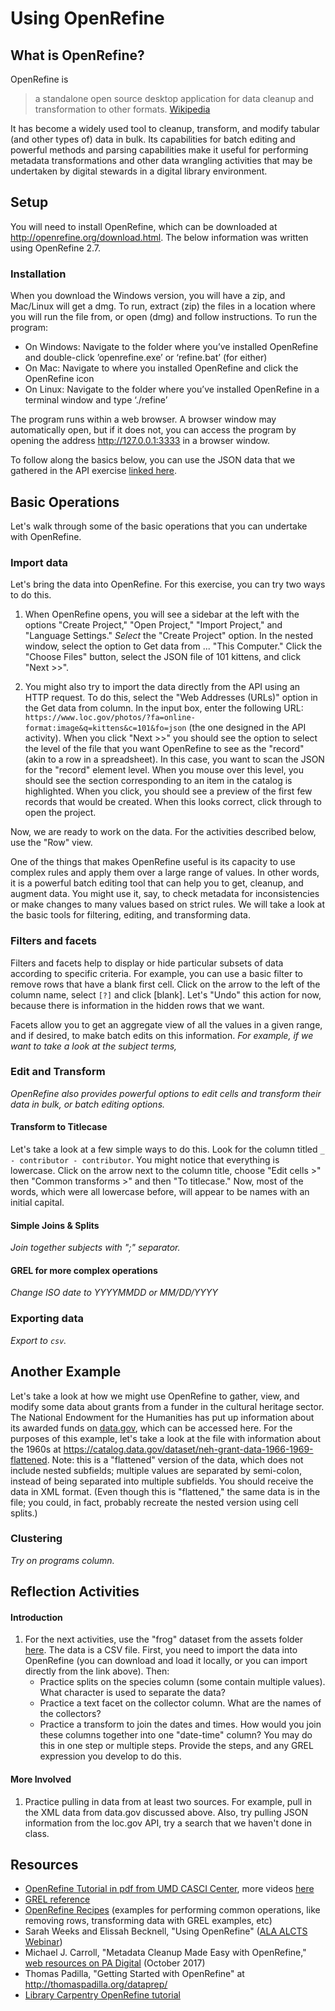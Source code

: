 # Using OpenRefine

## What is OpenRefine?

OpenRefine is

> a standalone open source desktop application for data cleanup
> and transformation to other formats.
> [Wikipedia](https://en.wikipedia.org/wiki/OpenRefine "cited March 7, 2018")

It has become a widely used tool to cleanup, transform, and modify tabular (and other types of) data in bulk. Its capabilities for batch editing and powerful methods and parsing capabilities make it useful for performing metadata transformations and other data wrangling activities that may be undertaken by digital stewards in a digital library environment.

## Setup

You will need to install OpenRefine, which can be downloaded at http://openrefine.org/download.html. The below information was written using OpenRefine 2.7.

### Installation

When you download the Windows version, you will have a zip, and Mac/Linux will get a dmg. To run, extract (zip) the files in a location where you will run the file from, or open (dmg) and follow instructions. To run the program:

* On Windows: Navigate to the folder where you’ve installed OpenRefine and double-click ’openrefine.exe’ or ‘refine.bat’ (for either)
* On Mac: Navigate to where you installed OpenRefine and click the OpenRefine icon
* On Linux: Navigate to the folder where you’ve installed OpenRefine in a terminal window and type ‘./refine’

The program runs within a web browser. A browser window may automatically open, but if it does not, you can access the program by opening the address http://127.0.0.1:3333 in a browser window.

To follow along the basics below, you can use the JSON data that we gathered in the API exercise [linked here](../assets/loc-101-kittens.json).

## Basic Operations

Let's walk through some of the basic operations that you can undertake with OpenRefine.

### Import data

Let's bring the data into OpenRefine. For this exercise, you can try two ways to do this.

1. When OpenRefine opens, you will see a sidebar at the left with the options "Create Project," "Open Project," "Import Project," and "Language Settings." *Select* the "Create Project" option. In the nested window, select the option to Get data from ... "This Computer." Click the "Choose Files" button, select the JSON file of 101 kittens, and click "Next >>".

2. You might also try to import the data directly from the API using an HTTP request. To do this, select the "Web Addresses (URLs)" option in the Get data from column. In the input box, enter the following URL: `https://www.loc.gov/photos/?fa=online-format:image&q=kittens&c=101&fo=json` (the one designed in the API activity). When you click "Next >>" you should see the option to select the level of the file that you want OpenRefine to see as the "record" (akin to a row in a spreadsheet). In this case, you want to scan the JSON for the "record" element level. When you mouse over this level, you should see the section corresponding to an item in the catalog is highlighted. When you click, you should see a preview of the first few records that would be created. When this looks correct, click through to open the project.

Now, we are ready to work on the data. For the activities described below, use the "Row" view.

One of the things that makes OpenRefine useful is its capacity to use complex rules and apply them over a large range of values.
In other words, it is a powerful batch editing tool that can help you to get, cleanup, and augment data. You might use it, say, to check metadata for inconsistencies or make changes to many values based on strict rules. We will take a look at the basic tools for filtering, editing, and transforming data.

### Filters and facets
Filters and facets help to display or hide particular subsets of data according to specific criteria. For example, you can use a basic filter to remove rows that have a blank first cell. Click on the arrow to the left of the column name, select `[?]` and click [blank]. Let's "Undo" this action for now, because there is information in the hidden rows that we want.

Facets allow you to get an aggregate view of all the values in a given range, and if desired, to make batch edits on this information. *For example, if we want to take a look at the subject terms,*

### Edit and Transform
*OpenRefine also provides powerful options to edit cells and transform their data in bulk, or batch editing options.*

#### Transform to Titlecase
Let's take a look at a few simple ways to do this. Look for the column titled `_ - contributor - contributor`. You might notice that everything is lowercase. Click on the arrow next to the column title, choose "Edit cells >" then "Common transforms >" and then "To titlecase." Now, most of the words, which were all lowercase before, will appear to be names with an initial capital.

#### Simple Joins & Splits
*Join together subjects with ";" separator.*

#### GREL for more complex operations
*Change ISO date to YYYYMMDD or MM/DD/YYYY*

### Exporting data
*Export to `csv`.*


## Another Example

Let's take a look at how we might use OpenRefine to gather, view, and modify some data about
grants from a funder in the cultural heritage sector. The National Endowment for the
Humanities has put up information about its awarded funds on [data.gov](http://data.gov/),
which can be accessed here. For the purposes of this example, let's take a look at the file with
information about the 1960s at https://catalog.data.gov/dataset/neh-grant-data-1966-1969-flattened. Note: this is a "flattened" version of the data, which does not include nested subfields; multiple values are separated by semi-colon, instead
of being separated into multiple subfields. You should receive the data in XML format. (Even though this is "flattened," the same data is in the file; you could, in fact, probably recreate the nested version using cell splits.)

### Clustering
*Try on programs column.*

## Reflection Activities
#### Introduction
1. For the next activities, use the "frog" dataset from the assets folder 
[here](../assets/FW06166-frogs-track-info-no-location.csv). The data is a CSV file. 
First, you need to import the data into OpenRefine (you can download and load it locally, 
or you can import directly from the link above). Then:
    * Practice splits on the species column (some contain multiple values). What character is used to separate the data? 
    * Practice a text facet on the collector column. What are the names of the collectors? 
    * Practice a transform to join the dates and times. How would you join these columns together into one "date-time" column? You may do this in one step or multiple steps. Provide the steps, and any GREL expression you develop to do this. 

#### More Involved
1. Practice pulling in data from at least two sources. For example, pull in the XML data from data.gov discussed
above. Also, try pulling JSON information from the loc.gov API, try a search that we haven't done in class. 

## Resources

* [OpenRefine Tutorial in pdf from UMD CASCI Center](https://casci.umd.edu/wp-content/uploads/2013/12/OpenRefine-tutorial-v1.5.pdf), more videos [here](https://casci.umd.edu/research-resource/data-manipulation-tools/openrefine/)
* [GREL reference](https://github.com/OpenRefine/OpenRefine/wiki/General-Refine-Expression-Language)
* [OpenRefine Recipes](https://github.com/OpenRefine/OpenRefine/wiki/Recipes) (examples for performing common operations, like removing rows, transforming data with GREL examples, etc)
* Sarah Weeks and Elissah Becknell, "Using OpenRefine" ([ALA ALCTS Webinar](http://www.ala.org/alcts/confevents/upcoming/webinar/091813))
* Michael J. Carroll, "Metadata Cleanup Made Easy with OpenRefine," [web resources on PA Digital](https://padigital.org/2017/10/31/metadata-cleanup-made-easy-with-openrefine/) (October 2017)
* Thomas Padilla, "Getting Started with OpenRefine" at http://thomaspadilla.org/dataprep/
* [Library Carpentry OpenRefine tutorial](http://data-lessons.github.io/library-openrefine/)
